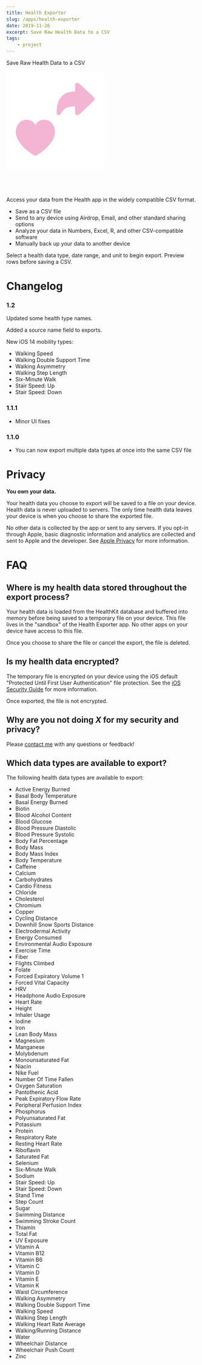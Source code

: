 ```yaml
---
title: Health Exporter
slug: /apps/health-exporter
date: 2019-11-26
excerpt: Save Raw Health Data to a CSV
tags:
    - project
---
```


Save Raw Health Data to a CSV

![Health Exporter 'Save Raw Health Data to a CSV'](../assets/health-exporter/Icon.png)

<a href="https://apps.apple.com/app/apple-store/id1487982065?pt=1329993&ct=codyhatfield.me&mt=8" style="display:inline-block;overflow:hidden;background:url(https://linkmaker.itunes.apple.com/en-us/badge-lrg.svg?releaseDate=2019-11-26&kind=iossoftware&bubble=ios_apps) no-repeat;width:135px;height:40px;"></a>


Access your data from the Health app in the widely compatible CSV format.

- Save as a CSV file
- Send to any device using Airdrop, Email, and other standard sharing options
- Analyze your data in Numbers, Excel, R, and other CSV-compatible software
- Manually back up your data to another device

Select a health data type, date range, and unit to begin export. Preview rows before saving a CSV.

# Changelog

### 1.2

Updated some health type names.

Added a source name field to exports.

New iOS 14 mobility types:

- Walking Speed
- Walking Double Support Time
- Walking Asymmetry
- Walking Step Length
- Six-Minute Walk
- Stair Speed: Up
- Stair Speed: Down

### 1.1.1

- Minor UI fixes

### 1.1.0

- You can now export multiple data types at once into the same CSV file

# Privacy

**You own your data.**

Your health data you choose to export will be saved to a file on your device. Health data is never uploaded to servers. The only time health data leaves your device is when you choose to share the exported file.

No other data is collected by the app or sent to any servers. If you opt-in through Apple, basic diagnostic information and analytics are collected and sent to Apple and the developer. See [Apple Privacy](https://www.apple.com/privacy/control/) for more information.

# FAQ

## Where is my health data stored throughout the export process?

Your health data is loaded from the HealthKit database and buffered into memory before being saved to a temporary file on your device. This file lives in the "sandbox" of the Health Exporter app. No other apps on your device have access to this file.

Once you choose to share the file or cancel the export, the file is deleted.

## Is my health data encrypted?

The temporary file is encrypted on your device using the iOS default "Protected Until First User Authentication" file protection. See the [iOS Security Guide](https://www.apple.com/business/docs/site/iOS_Security_Guide.pdf) for more information.

Once exported, the file is not encrypted.

## Why are you not doing _X_ for my security and privacy?

Please [contact me](mailto:cody.hatfield@me.com) with any questions or feedback!

## Which data types are available to export?

The following health data types are available to export:

- Active Energy Burned
- Basal Body Temperature
- Basal Energy Burned
- Biotin
- Blood Alcohol Content
- Blood Glucose
- Blood Pressure Diastolic
- Blood Pressure Systolic
- Body Fat Percentage
- Body Mass
- Body Mass Index
- Body Temperature
- Caffeine
- Calcium
- Carbohydrates
- Cardio Fitness
- Chloride
- Cholesterol
- Chromium
- Copper
- Cycling Distance
- Downhill Snow Sports Distance
- Electrodermal Activity
- Energy Consumed
- Environmental Audio Exposure
- Exercise Time
- Fiber
- Flights Climbed
- Folate
- Forced Expiratory Volume 1
- Forced Vital Capacity
- HRV
- Headphone Audio Exposure
- Heart Rate
- Height
- Inhaler Usage
- Iodine
- Iron
- Lean Body Mass
- Magnesium
- Manganese
- Molybdenum
- Monounsaturated Fat
- Niacin
- Nike Fuel
- Number Of Time Fallen
- Oxygen Saturation
- Pantothenic Acid
- Peak Expiratory Flow Rate
- Peripheral Perfusion Index
- Phosphorus
- Polyunsaturated Fat
- Potassium
- Protein
- Respiratory Rate
- Resting Heart Rate
- Riboflavin
- Saturated Fat
- Selenium
- Six-Minute Walk
- Sodium
- Stair Speed: Up
- Stair Speed: Down
- Stand Time
- Step Count
- Sugar
- Swimming Distance
- Swimming Stroke Count
- Thiamin
- Total Fat
- UV Exposure
- Vitamin A
- Vitamin B12
- Vitamin B6
- Vitamin C
- Vitamin D
- Vitamin E
- Vitamin K
- Waist Circumference
- Walking Asymmetry
- Walking Double Support Time
- Walking Speed
- Walking Step Length
- Walking Heart Rate Average
- Walking/Running Distance
- Water
- Wheelchair Distance
- Wheelchair Push Count
- Zinc
